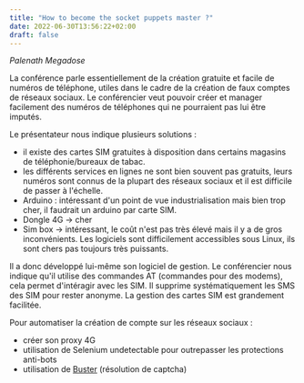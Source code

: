 ```yaml
---
title: "How to become the socket puppets master ?"
date: 2022-06-30T13:56:22+02:00
draft: false
---
```

*Palenath Megadose*

La conférence parle essentiellement de la création gratuite et facile de numéros de téléphone, utiles dans le cadre de la création de faux comptes de réseaux sociaux. Le conférencier veut pouvoir créer et manager facilement des numéros de téléphones qui ne pourraient pas lui être imputés.

Le présentateur nous indique plusieurs solutions :
- il existe des cartes SIM gratuites à disposition dans certains magasins de téléphonie/bureaux de tabac. 
- les différents services en lignes ne sont bien souvent pas gratuits, leurs numéros sont connus de la plupart des réseaux sociaux et il est difficile de passer à l'échelle.
- Arduino : intéressant d'un point de vue industrialisation mais bien trop cher, il faudrait un arduino par carte SIM.
- Dongle 4G -> cher
- Sim box -> intéressant, le coût n'est pas très élevé mais il y a de gros inconvénients. Les logiciels sont difficilement accessibles sous Linux, ils sont chers pas toujours très puissants.

Il a donc développé lui-même son logiciel de gestion. Le conférencier nous indique qu'il utilise des commandes AT (commandes pour des modems), cela permet d'intéragir avec les SIM. Il supprime systématiquement les SMS des SIM pour rester anonyme. La gestion des cartes SIM est grandement facilitée.

Pour automatiser la création de compte sur les réseaux sociaux :
- créer son proxy 4G
- utilisation de Selenium undetectable pour outrepasser les protections anti-bots
- utilisation de [Buster](https://github.com/dessant/buster) (résolution de captcha)
